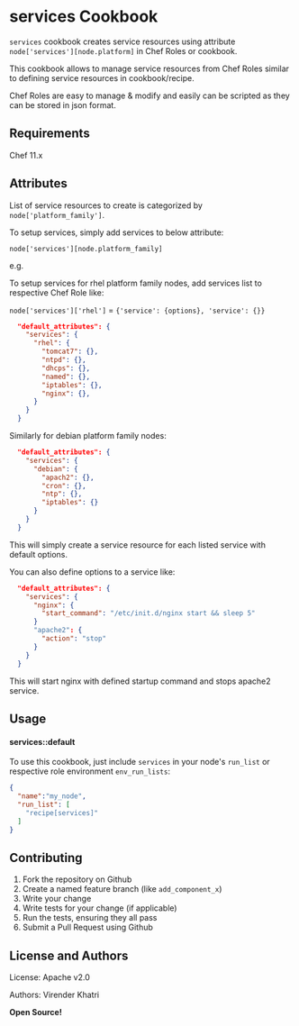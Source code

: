 services Cookbook
=================

`services` cookbook creates service resources using attribute `node['services'][node.platform]` in Chef Roles or cookbook.

This cookbook allows to manage service resources from Chef Roles similar to defining service resources in cookbook/recipe.

Chef Roles are easy to manage & modify and easily can be scripted as they can be stored in json format.

Requirements
------------
Chef 11.x

Attributes
----------
List of service resources to create is categorized by `node['platform_family']`.

To setup services, simply add services to below attribute:

`node['services'][node.platform_family]`

e.g.

To setup services for rhel platform family nodes, add services list to respective Chef Role like:

`node['services']['rhel']` = `{'service': {options}, 'service': {}}`


```json
  "default_attributes": {
    "services": {
      "rhel": {
        "tomcat7": {},
        "ntpd": {},
        "dhcps": {},
        "named": {},
        "iptables": {},
        "nginx": {},
      }
    }
  }
```

Similarly for debian platform family nodes:

```json
  "default_attributes": {
    "services": {
      "debian": {
        "apach2": {},
        "cron": {},
        "ntp": {},
        "iptables": {}
      }
    }
  }
```


This will simply create a service resource for each listed service with default options.

You can also define options to a service like:

```json
  "default_attributes": {
    "services": {
      "nginx": {
        "start_command": "/etc/init.d/nginx start && sleep 5"
      }
      "apache2": {
        "action": "stop"
      }
    }
  }
```

This will start nginx with defined startup command and stops apache2 service.

Usage
-----

#### services::default

To use this cookbook, just include `services` in your node's `run_list` or respective role environment `env_run_lists`:

```json
{
  "name":"my_node",
  "run_list": [
    "recipe[services]"
  ]
}
```

Contributing
------------

1. Fork the repository on Github
2. Create a named feature branch (like `add_component_x`)
3. Write your change
4. Write tests for your change (if applicable)
5. Run the tests, ensuring they all pass
6. Submit a Pull Request using Github

License and Authors
-------------------
License: Apache v2.0

Authors: Virender Khatri

**Open Source!**

